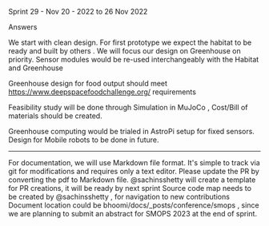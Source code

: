 Sprint 29 - Nov  20 - 2022 to 26 Nov  2022 

Answers

We start with clean design. For first prototype we expect the habitat to be ready and built by others .
We will focus our design on Greenhouse on priority.
Sensor modules would be re-used interchangeably with the Habitat and Greenhouse

Greenhouse design for food output should meet
https://www.deepspacefoodchallenge.org/ requirements

Feasibility study will be done through
Simulation in MuJoCo ,
Cost/Bill of materials should be created.

Greenhouse computing would be trialed in AstroPi setup for fixed sensors. Design for Mobile robots to be 
done in future.


---

For documentation, we will use Markdown file format. It's simple to track via git for modifications and requires only a text editor.
Please update the PR by converting the pdf to Markdown file.
@sachinsshetty will create a template for PR creations, it will be ready by next sprint
Source code map needs to be created by @sachinsshetty , for navigation to new contributions
Document location could be
bhoomi/docs/_posts/conference/smops
, since we are planning to submit an abstract for SMOPS 2023 at the end of sprint.